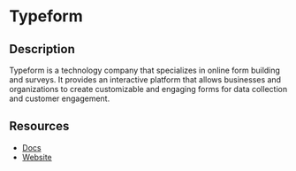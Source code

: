 # Typeform

## Description

Typeform is a technology company that specializes in online form building and surveys. It provides an interactive platform that allows businesses and organizations to create customizable and engaging forms for data collection and customer engagement.

## Resources

- [Docs](https://www.typeform.com/developers/)
- [Website](typeform.com)
